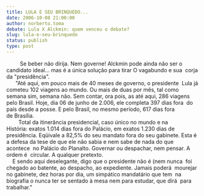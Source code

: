 ```yaml
---
title: LULA E SEU BRINQUEDO...
date: 2006-10-08 21:00:00
author: norberto.toma
debate: Lula X Alckmin: quem venceu o debate?
slug: lula-e-seu-brinquedo
status: publish 
type: post
---
```


         Se beber não dirija. Nem governe! Alckmin pode ainda não ser o  candidato ideal... mas é a única solução para tirar O vagabundo e sua  corja da "presidência".  
      "Até aqui, em pouco mais de 40 meses de governo, o presidente  Lula já cometeu 102 viagens ao mundo. Ou mais de duas por mês, tal como  semana sim, semana não. Sem contar, ora pois, as até aqui, 286 viagens  pelo Brasil. Hoje, dia 06 de junho de 2.006, ele completa 397 dias fora  do país desde a posse. E pelo Brasil, no mesmo período, 617 dias fora de Brasília.  
        Total da itinerância presidencial, caso único no mundo e na   
 História: exatos 1.014 dias fora do Palácio, em exatos 1.230 dias de  presidência. Eqüivale a 82,5% do seu mandato fora do seu gabinete. Esta é  a defesa da tese de que ele não sabia e nem sabe de nada do que acontece  no Palácio do Planalto. Governar ou despachar, nem pensar. A ordem é  circular. A qualquer pretexto.  
    E sendo aqui deselegante, digo que o presidente não é (nem nunca  foi chegado ao batente, ao despacho, ao expediente. Jamais poderá  mourejar no gabinete, dez horas por dia, um simpático mandatário que tem  na biografia o nunca ter se sentado à mesa nem para estudar, que dirá  para trabalhar."  
  



